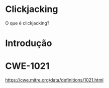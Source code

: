 # Clickjacking
 O que é clickjacking?


# Introdução

# CWE-1021
https://cwe.mitre.org/data/definitions/1021.html

 


